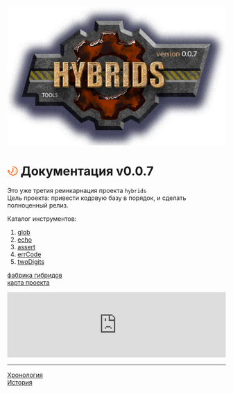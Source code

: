 [![logo](logo.png)](../README.md "for users")  

[M]: #main        "головной файл документации"
[H]: ../README.md        "родитель"
[P]: icons/progress.png  "в процессе..."
[S]: icons/success.png   "ошибок не обнаружено"

[glob]:      docs/glob.md
[echo]:      docs/echo.md
[assert]:    docs/assert.md
[errCode]:   docs/errCode.md
[twoDigits]: docs/twoDigits.md
[map]: https://mind-map-online.ru/sh-9223a24c9e4a6628?panelMain=0&menubar=0&freezePanels=1&scrollable=0
[fac]: docs/factory.md
    
<a name="main"></a>
[![P]][H] Документация v0.0.7
=============================
Это уже третия реинкарнация проекта `hybrids`  
Цель проекта: привести кодовую базу в порядок, и сделать полноценный релиз.  

Каталог инструментов:  
1. [glob]  
2. [echo]  
3. [assert]  
4. [errCode]  
5. [twoDigits]  

[фабрика гибридов][fac]  
[карта проекта][map]  

<iframe width="100%" height="50%" border="0" scrolling="no" style="border: none;"
  src="https://mind-map-online.ru/sh-9223a24c9e4a6628?panelMain=0&menubar=0&freezePanels=1&scrollable=0"
></iframe>

--------------------------------------------------------------------------------

[Хронология](chrono.md)  
[История](history.md)  

